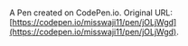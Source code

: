 # 

A Pen created on CodePen.io. Original URL: [https://codepen.io/misswaji11/pen/jOLjWgd](https://codepen.io/misswaji11/pen/jOLjWgd).


